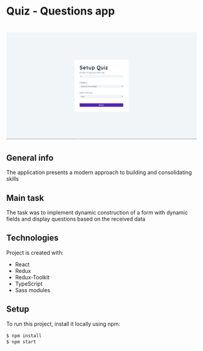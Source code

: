 # Quiz - Questions app

# ![image](src/assets/MainScrin.jpg)

## General info

The application presents a modern approach to building and consolidating skills

## Main task

The task was to implement dynamic construction of a form with dynamic fields and display questions based on the received data

## Technologies

Project is created with:

-   React
-   Redux
-   Redux-Toolkit
-   TypeScript
-   Sass modules

## Setup

To run this project, install it locally using npm:

```
$ npm install
$ npm start
```

